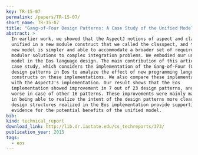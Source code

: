 ```yaml
---
key: TR-15-07
permalink: /papers/TR-15-07/
short_name: TR-15-07
title: "Gang-of-Four Design Patterns: A Case Study of the Unified Model and the Eos Programming Language"
abstract: >
  In earlier work, we showed that the AspectJ notions of aspect and class can be
  unified in a new module construct that we called the classpect, and that this
  new model is simpler and able to accommodate a broader set of requirements for
  modular solutions to complex integration problems. We embodied our unified
  model in the Eos language design. The main contribution of this article is a
  case study, which considers the implementation of the Gang-of-Four (GOF)
  design patterns in Eos to analyze the effect of new programming language
  constructs on these implementations. We also compare these implementations
  with the AspectJ's implementation. Our result shows that the Eos
  implementation showed improvement in 7 out of 23 design patterns, and are no
  worse in case of other 16 patterns. These improvements were mainly manifested
  in being able to realize the intent of the design patterns more clearly. The
  design structures realized in the Eos implementation provide supporting
  evidence for the potential benefits of the unified model.
bib:
kind: technical_report
download_link: http://lib.dr.iastate.edu/cs_techreports/373/
publication_year: 2015
tags:
  - eos
---
```

